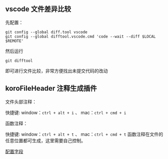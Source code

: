 <!--
 * @Author: ShawnPhang
 * @LastEditors: ShawnPhang
 * @Description: 
 * blog.palxp.com/book.palxp.com
-->

## vscode 文件差异比较

先配置：

```
git config --global diff.tool vscode
git config --global difftool.vscode.cmd 'code --wait --diff $LOCAL $REMOTE'
```

然后运行
```
git difftool
```
即可进行文件比较，非常方便找出未提交代码的改动

## koroFileHeader 注释生成插件

文件头部注释：

快捷键: window：`ctrl + alt + i` 、 mac：`ctrl + cmd + i`

函数注释：

快捷键: window：`ctrl + alt + t` 、 mac：`ctrl + cmd + t`
函数注释在文件的任意位置都可生成，这里需要自己控制。

[配置字段](https://github.com/OBKoro1/koro1FileHeader/wiki/%E9%85%8D%E7%BD%AE%E5%AD%97%E6%AE%B5)